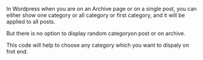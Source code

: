 In Wordpress when you are on an Archive page or on a  single post, you can either show one category or all category or first category, and it will be applied to all posts.

But there is no option to display random categoryon post or on archive.

This code will help to choose any category which you want to dispaly on frot end.

